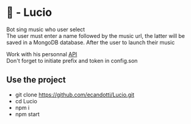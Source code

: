 # 🤖 - Lucio
Bot sing music who user select  
The user must enter a name followed by the music url, the latter will be saved in a MongoDB database. After the user to launch their music  

Work with his personnal [API](https://github.com/ecandotti/LucioAPI.git)  
Don't forget to initiate prefix and token in config.son

## Use the project  
- git clone https://github.com/ecandotti/Lucio.git
- cd Lucio  
- npm i  
- npm start  
